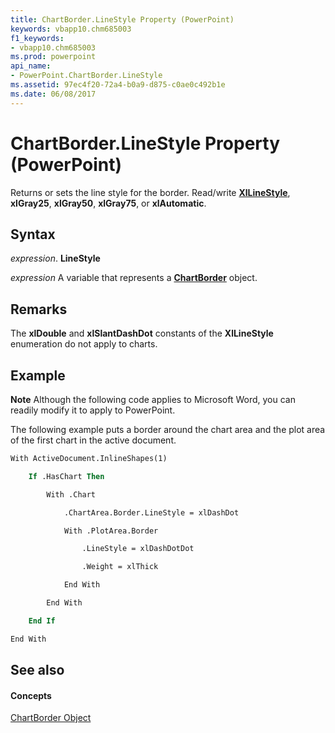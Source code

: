 ```yaml
---
title: ChartBorder.LineStyle Property (PowerPoint)
keywords: vbapp10.chm685003
f1_keywords:
- vbapp10.chm685003
ms.prod: powerpoint
api_name:
- PowerPoint.ChartBorder.LineStyle
ms.assetid: 97ec4f20-72a4-b0a9-d875-c0ae0c492b1e
ms.date: 06/08/2017
---
```



# ChartBorder.LineStyle Property (PowerPoint)

Returns or sets the line style for the border. Read/write  **[XlLineStyle](PowerPoint.XlLineStyle.md)**, **xlGray25**, **xlGray50**, **xlGray75**, or **xlAutomatic**.


## Syntax

 _expression_. **LineStyle**

 _expression_ A variable that represents a **[ChartBorder](PowerPoint.ChartBorder.md)** object.


## Remarks

The  **xlDouble** and **xlSlantDashDot** constants of the **XlLineStyle** enumeration do not apply to charts.


## Example




 **Note**  Although the following code applies to Microsoft Word, you can readily modify it to apply to PowerPoint.

The following example puts a border around the chart area and the plot area of the first chart in the active document.




```vb
With ActiveDocument.InlineShapes(1)

    If .HasChart Then

        With .Chart

            .ChartArea.Border.LineStyle = xlDashDot

            With .PlotArea.Border

                .LineStyle = xlDashDotDot

                .Weight = xlThick

            End With

        End With

    End If

End With


```


## See also


#### Concepts


[ChartBorder Object](PowerPoint.ChartBorder.md)

